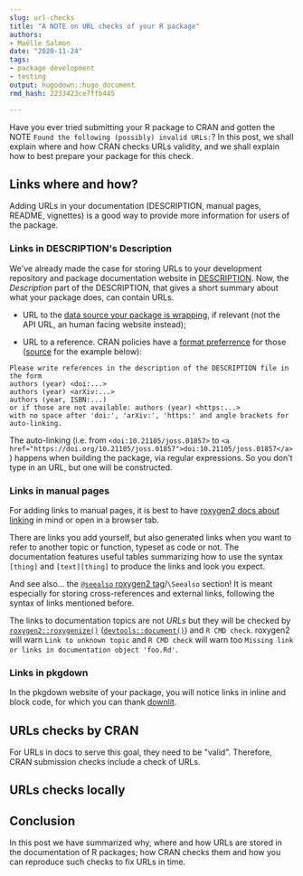 ```yaml
---
slug: url-checks
title: "A NOTE on URL checks of your R package" 
authors: 
- Maëlle Salmon 
date: "2020-11-24" 
tags: 
- package development 
- testing
output: hugodown::hugo_document
rmd_hash: 2233423ce7ffb445

---
```


Have you ever tried submitting your R package to CRAN and gotten the NOTE `Found the following (possibly) invalid URLs:`? In this post, we shall explain where and how CRAN checks URLs validity, and we shall explain how to best prepare your package for this check.

Links where and how?
--------------------

Adding URLs in your documentation (DESCRIPTION, manual pages, README, vignettes) is a good way to provide more information for users of the package.

### Links in DESCRIPTION's Description

We've already made the case for storing URLs to your development repository and package documentation website in [DESCRIPTION](/2019/12/10/urls/). Now, the *Description* part of the DESCRIPTION, that gives a short summary about what your package does, can contain URLs.

-   URL to the [data source your package is wrapping](https://devguide.ropensci.org/building.html#general), if relevant (not the API URL, an human facing website instead);

-   URL to a reference. CRAN policies have a [format preferrence](https://cran.r-project.org/web/packages/policies.html) for those ([source](https://github.com/ropensci/roweb3/issues/56#issuecomment-706947606) for the example below):

<!-- -->

    Please write references in the description of the DESCRIPTION file in the form
    authors (year) <doi:...>
    authors (year) <arXiv:...>
    authors (year, ISBN:...)
    or if those are not available: authors (year) <https:...>
    with no space after 'doi:', 'arXiv:', 'https:' and angle brackets for auto-linking.

The auto-linking (i.e. from `<doi:10.21105/joss.01857>` to `<a href="https://doi.org/10.21105/joss.01857">doi:10.21105/joss.01857</a>`) happens when building the package, via regular expressions. So you don't type in an URL, but one will be constructed.

### Links in manual pages

For adding links to manual pages, it is best to have [roxygen2 docs about linking](https://roxygen2.r-lib.org/articles/rd-formatting.html#links-2) in mind or open in a browser tab.

There are links you add yourself, but also generated links when you want to refer to another topic or function, typeset as code or not. The documentation features useful tables summarizing how to use the syntax `[thing]` and `[text][thing]` to produce the links and look you expect.

And see also... the [`@seealso` roxygen2 tag](https://roxygen2.r-lib.org/articles/rd.html#cross-references)/`\Seealso` section! It is meant especially for storing cross-references and external links, following the syntax of links mentioned before.

The links to documentation topics are not *URLs* but they will be checked by [`roxygen2::roxygenize()`](https://roxygen2.r-lib.org/reference/roxygenize.html) ([`devtools::document()`](https://devtools.r-lib.org//reference/document.html)) and `R CMD check`. roxygen2 will warn `Link to unknown topic` and `R CMD check` will warn too `Missing link or links in documentation object 'foo.Rd'`.

### Links in pkgdown

In the pkgdown website of your package, you will notice links in inline and block code, for which you can thank [downlit](https://github.com/r-lib/downlit#features).

URLs checks by CRAN
-------------------

For URLs in docs to serve this goal, they need to be "valid". Therefore, CRAN submission checks include a check of URLs.

URLs checks locally
-------------------

Conclusion
----------

In this post we have summarized why, where and how URLs are stored in the documentation of R packages; how CRAN checks them and how you can reproduce such checks to fix URLs in time.

